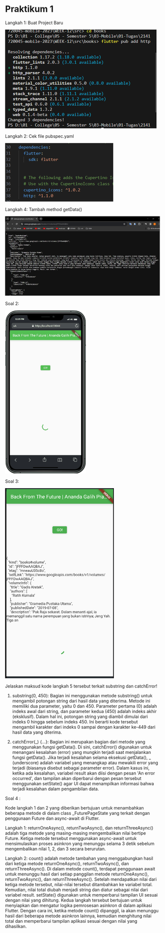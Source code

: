 # Praktikum 1

Langkah 1: Buat Project Baru

![](/WEEK-12/docs/praktikum-01/langkah01.png)

Langkah 2: Cek file pubspec.yaml

![](/WEEK-12/docs/praktikum-01/langkah02.png)

Langkah 4: Tambah method getData()

![](/WEEK-12/docs/praktikum-01/gadis_kretek_JSON.png)

Soal 2:

![](/WEEK-12/docs/praktikum-01/soal2.gif)

Soal 3:

![](/WEEK-12/docs/praktikum-01/soal3.png)

Jelaskan maksud kode langkah 5 tersebut terkait substring dan catchError!

1. substring(0, 450): Bagian ini menggunakan metode substring() untuk mengambil potongan string dari hasil data yang diterima. Metode ini memiliki dua parameter, yaitu 0 dan 450. Parameter pertama (0) adalah indeks awal dari string, dan parameter kedua (450) adalah indeks akhir (eksklusif). Dalam hal ini, potongan string yang diambil dimulai dari indeks 0 hingga sebelum indeks 450. Ini berarti kode tersebut mengambil karakter dari indeks 0 sampai dengan karakter ke-449 dari hasil data yang diterima.

2. catchError(_) {...}: Bagian ini merupakan bagian dari metode yang menggunakan fungsi getData(). Di sini, catchError() digunakan untuk menangani kesalahan (error) yang mungkin terjadi saat menjalankan fungsi getData(). Jika terjadi kesalahan selama eksekusi getData(), _ (underscore) adalah variabel yang menangkap atau mewakili error yang terjadi (biasanya disebut sebagai parameter error). Dalam kasus ini, ketika ada kesalahan, variabel result akan diisi dengan pesan 'An error occurred', dan tampilan akan diperbarui dengan pesan tersebut menggunakan setState() agar UI dapat menampilkan informasi bahwa terjadi kesalahan dalam pengambilan data.

Soal 4 :

Kode langkah 1 dan 2 yang diberikan bertujuan untuk menambahkan beberapa metode di dalam class \_FuturePageState yang terkait dengan penggunaan Future dan async-await di Flutter.

Langkah 1:
returnOneAsync(), returnTwoAsync(), dan returnThreeAsync() adalah tiga metode yang masing-masing mengembalikan nilai bertipe Future<int>.
Ketiga metode tersebut menggunakan async-await untuk mensimulasikan proses asinkron yang menunggu selama 3 detik sebelum mengembalikan nilai 1, 2, dan 3 secara berurutan.

Langkah 2:
count() adalah metode tambahan yang menggabungkan hasil dari ketiga metode returnOneAsync(), returnTwoAsync(), dan returnThreeAsync().
Di dalam metode count(), terdapat penggunaan await untuk menunggu hasil dari setiap panggilan metode returnOneAsync(), returnTwoAsync(), dan returnThreeAsync().
Setelah mendapatkan nilai dari ketiga metode tersebut, nilai-nilai tersebut ditambahkan ke variabel total.
Kemudian, nilai total diubah menjadi string dan diatur sebagai nilai dari variabel result.
setState() digunakan untuk memperbarui tampilan UI sesuai dengan nilai yang dihitung.
Kedua langkah tersebut bertujuan untuk menyiapkan dan mengatur logika pemrosesan asinkron di dalam aplikasi Flutter. Dengan cara ini, ketika metode count() dipanggil, ia akan menunggu hasil dari beberapa metode asinkron lainnya, kemudian menghitung nilai total dan memperbarui tampilan aplikasi sesuai dengan nilai yang dihasilkan.

